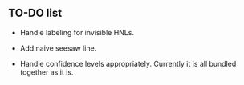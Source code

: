 ## TO-DO list

* Handle labeling for invisible HNLs.

* Add naive seesaw line.

* Handle confidence levels appropriately. Currently it is all bundled together as it is.
